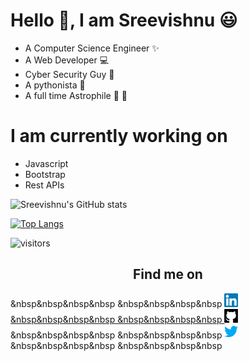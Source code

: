 # Hello :wave:, I am Sreevishnu 😃
- A Computer Science Engineer :sparkles:
- A Web Developer :computer:
- Cyber Security Guy :new_moon_with_face:
- A pythonista 🐍
- A full time Astrophile :rocket: :milky_way:

# I am currently working on
- Javascript
- Bootstrap
- Rest APIs


![Sreevishnu's GitHub stats](https://github-readme-stats.vercel.app/api?username=sreevishnu-ux&hide=issues&show_icons=true&theme=gotham)

[![Top Langs](https://github-readme-stats.vercel.app/api/top-langs/?username=sreevishnu-ux&layout=compact&theme=gotham)](https://github.com/anuraghazra/github-readme-stats)

![visitors](https://visitor-badge.glitch.me/badge?page_id=${sreevishnu-ux}.${https://github.com/sreevishnu-ux/sreevishnu-ux/README.md})

<h2 align="center">Find me on</h2>

&nbsp&nbsp&nbsp&nbsp
&nbsp&nbsp&nbsp&nbsp
 <a href="https://www.linkedin.com/in/sreevishnu-t-84b335173/">
    <img  alt="Linkedin" width="22px" src="https://raw.githubusercontent.com/dev-akshat/archive/main/images/svgs/social_media/linkedin.svg"/>
 &nbsp&nbsp&nbsp&nbsp
 &nbsp&nbsp&nbsp&nbsp
  <a href="https://github.com/sreevishnu-ux">
    <img alt="GitHub" width="22px" src="https://raw.githubusercontent.com/dev-akshat/archive/main/images/svgs/social_media/github.svg"/>
  </a>
 &nbsp&nbsp&nbsp&nbsp
 &nbsp&nbsp&nbsp&nbsp
  <a href="https://twitter.com/t_sreevishnu">
    <img alt="Twitter" width="22px" src="https://raw.githubusercontent.com/dev-akshat/archive/main/images/svgs/social_media/twitter.svg"/>
  </a>
 &nbsp&nbsp&nbsp&nbsp
 &nbsp&nbsp&nbsp&nbsp


















